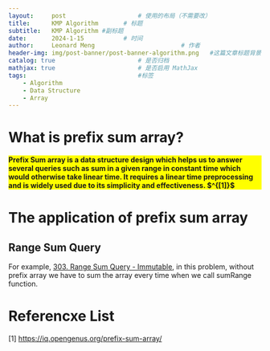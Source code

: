 ```yaml
---
layout:     post   				    # 使用的布局（不需要改）
title:      KMP Algorithm   	# 标题 
subtitle:   KMP Algorithm #副标题
date:       2024-1-15			# 时间
author:     Leonard Meng						# 作者
header-img: img/post-banner/post-banner-algorithm.png 	#这篇文章标题背景图片
catalog: true 						# 是否归档
mathjax: true                       # 是否启用 MathJax
tags:								#标签
    - Algorithm
    - Data Structure
    - Array
---
```


# What is prefix sum array?
<p style="background:yellow; font-weight:bold">
Prefix Sum array is a data structure design which helps us to answer several queries such as sum in a given range in constant time which would otherwise take linear time. It requires a linear time preprocessing and is widely used due to its simplicity and effectiveness. $^{[1]}$
</p>

# The application of prefix sum array
## Range Sum Query
For example, [303. Range Sum Query - Immutable](https://leetcode.com/problems/range-sum-query-immutable/), in this problem, without prefix array we have to sum the array every time when we call sumRange function.

# Referencxe List
[1] https://iq.opengenus.org/prefix-sum-array/